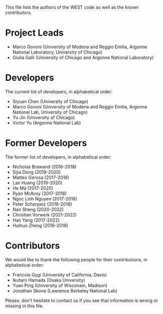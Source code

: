This file lists the authors of the WEST code as well as the known contributors.

# Project Leads

- Marco Govoni (University of Modena and Reggio Emilia, Argonne National Laboratory, University of Chicago)
- Giulia Galli (University of Chicago and Argonne National Laboratory)

# Developers

The current list of developers, in alphabetical order:

- Siyuan Chen (University of Chicago)
- Marco Govoni (University of Modena and Reggio Emilia, Argonne National Lab, University of Chicago)
- Yu Jin (University of Chicago)
- Victor Yu (Argonne National Lab)

# Former Developers

The former list of developers, in alphabetical order:

- Nicholas Brawand (2016-2018)
- Sijia Dong (2019-2020)
- Matteo Gerosa (2017-2018)
- Lan Huang (2019-2020)
- He Ma (2017-2020)
- Ryan McAvoy (2017-2018)
- Ngoc Linh Nguyen (2017-2018)
- Peter Scherpelz (2016-2018)
- Nan Sheng (2020-2022)
- Christian Vorwerk (2021-2022)
- Han Yang (2017-2022)
- Huihuo Zheng (2016-2018)

# Contributors

We would like to thank the following people for their contributions, in alphabetical order:

- Francois Gygi (University of California, Davis)
- Ikutaro Hamada (Osaka University)
- Yuan Ping (University of Wisconsin, Madison)
- Jonathan Skone (Lawrence Berkeley National Lab)

Please, don't hesitate to contact us if you see that information is wrong or missing in this file.
